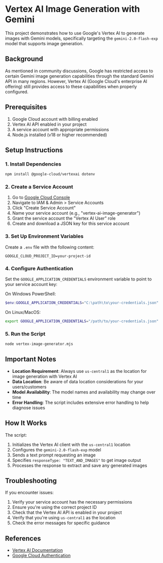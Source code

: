 # Vertex AI Image Generation with Gemini

This project demonstrates how to use Google's Vertex AI to generate images with Gemini models, specifically targeting the `gemini-2.0-flash-exp` model that supports image generation.

## Background

As mentioned in community discussions, Google has restricted access to certain Gemini image generation capabilities through the standard Gemini API in many regions. However, Vertex AI (Google Cloud's enterprise AI offering) still provides access to these capabilities when properly configured.

## Prerequisites

1. Google Cloud account with billing enabled
2. Vertex AI API enabled in your project
3. A service account with appropriate permissions
4. Node.js installed (v18 or higher recommended)

## Setup Instructions

### 1. Install Dependencies

```bash
npm install @google-cloud/vertexai dotenv
```

### 2. Create a Service Account

1. Go to [Google Cloud Console](https://console.cloud.google.com/)
2. Navigate to IAM & Admin > Service Accounts
3. Click "Create Service Account"
4. Name your service account (e.g., "vertex-ai-image-generator")
5. Grant the service account the "Vertex AI User" role
6. Create and download a JSON key for this service account

### 3. Set Up Environment Variables

Create a `.env` file with the following content:

```
GOOGLE_CLOUD_PROJECT_ID=your-project-id
```

### 4. Configure Authentication

Set the `GOOGLE_APPLICATION_CREDENTIALS` environment variable to point to your service account key:

On Windows PowerShell:
```powershell
$env:GOOGLE_APPLICATION_CREDENTIALS="C:\path\to\your-credentials.json"
```

On Linux/MacOS:
```bash
export GOOGLE_APPLICATION_CREDENTIALS="/path/to/your-credentials.json"
```

### 5. Run the Script

```bash
node vertex-image-generator.mjs
```

## Important Notes

- **Location Requirement**: Always use `us-central1` as the location for image generation with Vertex AI
- **Data Location**: Be aware of data location considerations for your users/customers
- **Model Availability**: The model names and availability may change over time
- **Error Handling**: The script includes extensive error handling to help diagnose issues

## How It Works

The script:
1. Initializes the Vertex AI client with the `us-central1` location
2. Configures the `gemini-2.0-flash-exp` model
3. Sends a text prompt requesting an image
4. Specifies `responseType: "TEXT_AND_IMAGES"` to get image output
5. Processes the response to extract and save any generated images

## Troubleshooting

If you encounter issues:

1. Verify your service account has the necessary permissions
2. Ensure you're using the correct project ID
3. Check that the Vertex AI API is enabled in your project
4. Verify that you're using `us-central1` as the location
5. Check the error messages for specific guidance

## References

- [Vertex AI Documentation](https://cloud.google.com/vertex-ai/docs/generative-ai/image/generate-images)
- [Google Cloud Authentication](https://cloud.google.com/docs/authentication/getting-started)
